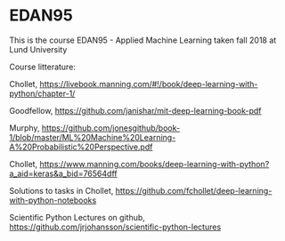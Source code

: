 # EDAN95
This is the course EDAN95 - Applied Machine Learning taken fall 2018 at Lund University

Course litterature:

Chollet, https://livebook.manning.com/#!/book/deep-learning-with-python/chapter-1/

Goodfellow, https://github.com/janishar/mit-deep-learning-book-pdf

Murphy, https://github.com/jonesgithub/book-1/blob/master/ML%20Machine%20Learning-A%20Probabilistic%20Perspective.pdf

Chollet, https://www.manning.com/books/deep-learning-with-python?a_aid=keras&a_bid=76564dff

Solutions to tasks in Chollet, https://github.com/fchollet/deep-learning-with-python-notebooks

Scientific Python Lectures on github, https://github.com/jrjohansson/scientific-python-lectures 